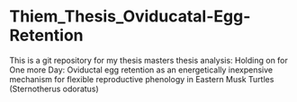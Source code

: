 # Thiem_Thesis_Oviducatal-Egg-Retention
This is a git repository for my thesis masters thesis analysis: Holding on for One more Day: Oviductal egg retention as an energetically inexpensive mechanism for flexible reproductive phenology in Eastern Musk Turtles (Sternotherus odoratus)  